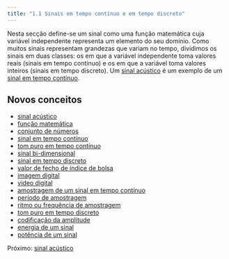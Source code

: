 ```yaml
---
title: "1.1 Sinais em tempo contínuo e em tempo discreto"
---
```


Nesta secção define-se um sinal como uma função matemática cuja variável independente representa um elemento do seu domínio. Como muitos sinais representam grandezas que variam no tempo, dividimos os sinais em duas classes: os em que a variável independente toma valores reais (sinais em tempo contínuo) e os em que a variável toma valores inteiros (sinais em tempo discreto). Um [sinal acústico](../aula01/ss-sin/sinal%20acústico.md) é um exemplo de um [sinal em tempo contínuo](../aula01/ss-sin/sinal%20em%20tempo%20contínuo.md).

## Novos conceitos
- [sinal acústico](aulas/aula01/ss-sin-conc/sinal%20acústico.md)
- [função matemática](aulas/aula01/ss-sin-conc/função%20matemática.md)
- [conjunto de números](aulas/aula01/ss-sin-conc/conjunto%20de%20números.md)
- [sinal em tempo contínuo](aulas/aula01/ss-sin-conc/sinal%20em%20tempo%20contínuo.md)
- [tom puro em tempo contínuo](aulas/aula01/ss-sin-conc/tom%20puro%20em%20tempo%20contínuo.md)
- [sinal bi-dimensional](aulas/aula01/ss-sin-conc/sinal%20bi-dimensional.md)
- [sinal em tempo discreto](aulas/aula01/ss-sin-conc/sinal%20em%20tempo%20discreto.md)
- [valor de fecho de índice de bolsa](aulas/aula01/ss-sin-conc/valor%20de%20fecho%20de%20índice%20de%20bolsa.md)
- [imagem digital](aulas/aula01/ss-sin-conc/imagem%20digital.md)
- [video digital](aulas/aula01/ss-sin-conc/video%20digital.md)
- [amostragem de um sinal em tempo contínuo](aulas/aula01/ss-sin-conc/amostragem%20de%20um%20sinal%20em%20tempo%20contínuo.md)
- [período de amostragem](aulas/aula01/ss-sin-conc/período%20de%20amostragem.md)
- [ritmo ou frequência de amostragem](aulas/aula01/ss-sin-conc/ritmo%20ou%20frequência%20de%20amostragem.md)
- [tom puro em tempo discreto](aulas/aula01/ss-sin-conc/tom%20puro%20em%20tempo%20discreto.md)
- [codificação da amplitude](aulas/aula01/ss-sin-conc/codificação%20da%20amplitude.md)
- [energia de um sinal](aulas/aula01/ss-sin-conc/energia%20de%20um%20sinal.md)
- [potência de um sinal](aulas/aula01/ss-sin-conc/potência%20de%20um%20sinal.md)


Próximo: [sinal acústico](aulas/aula01/ss-sin-conc/sinal%20acústico.md)